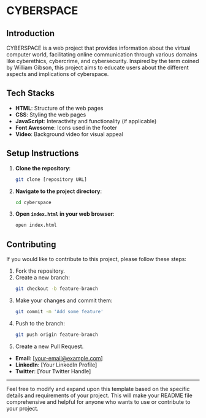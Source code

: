 # CYBERSPACE

## Introduction
CYBERSPACE is a web project that provides information about the virtual computer world, facilitating online communication through various
domains like cyberethics, cybercrime, and cybersecurity. Inspired by the term coined by William Gibson, this project aims to educate users
about the different aspects and implications of cyberspace.

## Tech Stacks
- **HTML**: Structure of the web pages
- **CSS**: Styling the web pages
- **JavaScript**: Interactivity and functionality (if applicable)
- **Font Awesome**: Icons used in the footer
- **Video**: Background video for visual appeal

## Setup Instructions
1. **Clone the repository**:
   ```bash
   git clone [repository URL]
   ```
2. **Navigate to the project directory**:
   ```bash
   cd cyberspace
   ```
3. **Open `index.html` in your web browser**:
   ```bash
   open index.html
   ```

## Contributing
If you would like to contribute to this project, please follow these steps:
1. Fork the repository.
2. Create a new branch:
   ```bash
   git checkout -b feature-branch
   ```
3. Make your changes and commit them:
   ```bash
   git commit -m 'Add some feature'
   ```
4. Push to the branch:
   ```bash
   git push origin feature-branch
   ```
5. Create a new Pull Request.


- **Email**: [your-email@example.com]
- **LinkedIn**: [Your LinkedIn Profile]
- **Twitter**: [Your Twitter Handle]

---

Feel free to modify and expand upon this template based on the specific details and requirements of your project. This will make your README file comprehensive and helpful for anyone who wants to use or contribute to your project.
